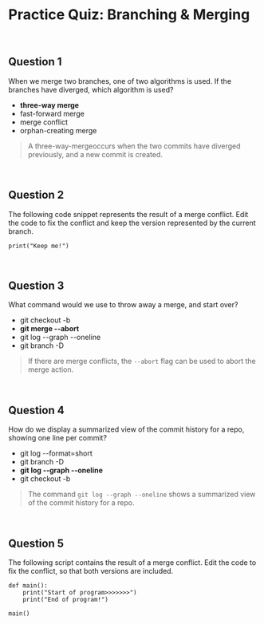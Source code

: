 # Practice Quiz: Branching & Merging

<br>

## Question 1
When we merge two branches, one of two algorithms is used. If the branches have diverged, which algorithm is used?

* **three-way merge**
* fast-forward merge
* merge conflict
* orphan-creating merge

> A three-way-mergeoccurs when the two commits have diverged previously, and a new commit is created.

<br>

## Question 2
The following code snippet represents the result of a merge conflict. Edit the code to fix the conflict and keep the version represented by the current branch.

```
print("Keep me!")
```

<br>

## Question 3
What command would we use to throw away a merge, and start over?

* git checkout -b <branch>
* **git merge --abort**
* git log --graph --oneline
* git branch -D <name>

> If there are merge conflicts, the `--abort` flag can be used to abort the merge action.

<br>

## Question 4
How do we display a summarized view of the commit history for a repo, showing one line per commit?

* git log --format=short
* git branch -D <name>
* **git log --graph --oneline**
* git checkout -b <branch>

> The command `git log --graph --oneline` shows a summarized view of the commit history for a repo.

<br>

## Question 5
The following script contains the result of a merge conflict. Edit the code to fix the conflict, so that both versions are included.

```
def main():
    print("Start of program>>>>>>>")
    print("End of program!")

main()
```
